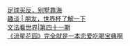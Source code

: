   
[足球买反，别墅靠海](http://www.dianyue.me/archives/482/c75zqmrthcdfnd31/)  
[趣谈 | 朋友，世界杯了解一下](http://www.dianyue.me/archives/966/sy7ldkgkl3cxy8eo/)  
[文法看世界|第四十一期](http://www.dianyue.me/archives/382/k72erowhsnh83dtq/)  
[《流星花园》完全就是一本恋爱吃喝宝典啊](http://www.dianyue.me/archives/690/8b17zo40bns4bcnv/)